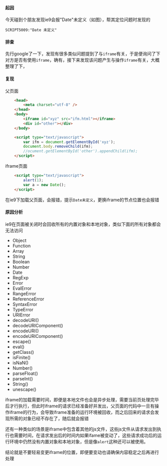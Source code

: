 #### 起因
今天碰到个朋友发现ie9会报"Date"未定义（如图），帮其定位问题时发现的

`SCRIPT5009:"Date 未定义"`

#### 排查
先行google了一下，发现有很多类似问题提到了与`iframe`有关，于是便询问了下对方是否有使用`iframe`，确有，接下来发现该问题产生与操作`iframe`有关，大概整理了下，


#### 复现

父页面

```html
	<head>
		<meta charset="utf-8" />
	</head>	
	<body>
		<iframe id="xyz" src="ifm.html"></iframe>
		<div id="other"></div>
	</body>

	<script type="text/javascript">
		var ifm = document.getElementById('xyz');
		document.body.removeChild(ifm);
		//ocument.getElementById('other').appendChild(ifm);
	</script>
```

iframe页面

```html
	<script type="text/javascript">
		alert(1);
		var a = new Date();
	</script>
```
在ie9下加载父页面，会报错，提示`Date未定义`，更换iframe的节点位置也会报错


#### 原因分析

ie9在页面被关闭时会回收所有的内置对象和本地对象，类似下面的所有对象都会无法访问
* Object
* Function
* Array
* String
* Boolean
* Number
* Date
* RegExp
* Error
* EvalError
* RangeError
* ReferenceError
* SyntaxError
* TypeError
* URIError
* decodeURI()
* decodeURIComponent()
* encodeURI()
* encodeURIComponent()
* escape()
* eval()	
* getClass()	
* isFinite()	
* isNaN()	
* Number()	
* parseFloat()	
* parseInt()	
* String()
* unescape()

iframe的加载需要时间，即便是本地文件也会是异步处理，需要当前页处理完毕后才行执行，但此时iframe的请求已经准备好并发出，父页面的代码中一旦有操作iframe的行为，会导致iframe准备的运行环境被回收，而之后回来的请求会发现所需的对象已经不存在了，随后就会报错

还有一种类似的场景是iframe中包含着其他的js文件，这些js文件从请求发出到执行也需要时间，在请求发出后的时间内如果ifame被变动了，这些请求成功后的运行环境中仍然没有内置对象和本地对象，但是像`alert`这种还可以被使用。

结论就是不要轻易变更iframe的位置，即便要变动也请确保内容稳定之后再进行处理
